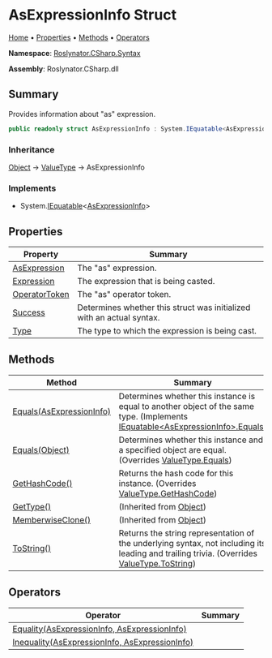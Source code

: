 <a name="_top"></a>

# AsExpressionInfo Struct

[Home](../../../../README.md#_top) &#x2022; [Properties](#properties) &#x2022; [Methods](#methods) &#x2022; [Operators](#operators)

**Namespace**: [Roslynator.CSharp.Syntax](../README.md#_top)

**Assembly**: Roslynator\.CSharp\.dll

## Summary

Provides information about "as" expression\.

```csharp
public readonly struct AsExpressionInfo : System.IEquatable<AsExpressionInfo>
```

### Inheritance

[Object](https://docs.microsoft.com/en-us/dotnet/api/system.object) &#x2192; [ValueType](https://docs.microsoft.com/en-us/dotnet/api/system.valuetype) &#x2192; AsExpressionInfo

### Implements

* System\.[IEquatable](https://docs.microsoft.com/en-us/dotnet/api/system.iequatable-1)\<[AsExpressionInfo](#_top)>

## Properties

| Property | Summary |
| -------- | ------- |
| [AsExpression](AsExpression/README.md#_top) | The "as" expression\. |
| [Expression](Expression/README.md#_top) | The expression that is being casted\. |
| [OperatorToken](OperatorToken/README.md#_top) | The "as" operator token\. |
| [Success](Success/README.md#_top) | Determines whether this struct was initialized with an actual syntax\. |
| [Type](Type/README.md#_top) | The type to which the expression is being cast\. |

## Methods

| Method | Summary |
| ------ | ------- |
| [Equals(AsExpressionInfo)](Equals/README.md#Roslynator_CSharp_Syntax_AsExpressionInfo_Equals_Roslynator_CSharp_Syntax_AsExpressionInfo_) | Determines whether this instance is equal to another object of the same type\. \(Implements [IEquatable\<AsExpressionInfo>.Equals](https://docs.microsoft.com/en-us/dotnet/api/system.iequatable-1.equals)\) |
| [Equals(Object)](Equals/README.md#Roslynator_CSharp_Syntax_AsExpressionInfo_Equals_System_Object_) | Determines whether this instance and a specified object are equal\. \(Overrides [ValueType.Equals](https://docs.microsoft.com/en-us/dotnet/api/system.valuetype.equals)\) |
| [GetHashCode()](GetHashCode/README.md#_top) | Returns the hash code for this instance\. \(Overrides [ValueType.GetHashCode](https://docs.microsoft.com/en-us/dotnet/api/system.valuetype.gethashcode)\) |
| [GetType()](https://docs.microsoft.com/en-us/dotnet/api/system.object.gettype) |  \(Inherited from [Object](https://docs.microsoft.com/en-us/dotnet/api/system.object)\) |
| [MemberwiseClone()](https://docs.microsoft.com/en-us/dotnet/api/system.object.memberwiseclone) |  \(Inherited from [Object](https://docs.microsoft.com/en-us/dotnet/api/system.object)\) |
| [ToString()](ToString/README.md#_top) | Returns the string representation of the underlying syntax, not including its leading and trailing trivia\. \(Overrides [ValueType.ToString](https://docs.microsoft.com/en-us/dotnet/api/system.valuetype.tostring)\) |

## Operators

| Operator | Summary |
| -------- | ------- |
| [Equality(AsExpressionInfo, AsExpressionInfo)](op_Equality/README.md#_top) | |
| [Inequality(AsExpressionInfo, AsExpressionInfo)](op_Inequality/README.md#_top) | |

